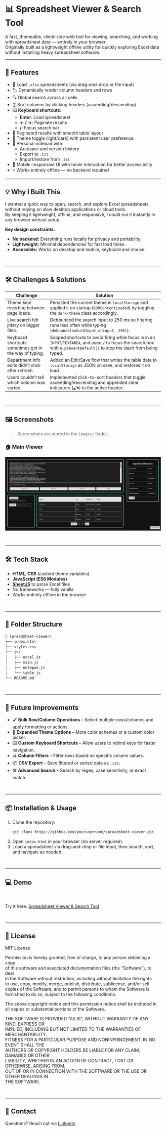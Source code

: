 # 📊 Spreadsheet Viewer & Search Tool  

A fast, themeable, client-side web tool for viewing, searching, and working with spreadsheet data — entirely in your browser.  
Originally built as a lightweight offline utility for quickly exploring Excel data without installing heavy spreadsheet software.  

---

## 🚀 Features  

- 📂 Load `.xlsx` spreadsheets (via drag-and-drop or file input)  
- 🏷️ Dynamically render column headers and rows  
- 🔍 Global search across all cells  
- ↕️ Sort columns by clicking headers (ascending/descending)  
- ⌨️ **Keyboard shortcuts**:  
  - **Enter**: Load spreadsheet  
  - **← / →**: Paginate results  
  - **/**: Focus search bar  
- 📑 Paginated results with smooth table layout  
- 🎨 Theme toggle (light/dark) with persistent user preference  
- 📝 Personal notepad with:  
  - Autosave and version history  
  - Export to `.txt`  
  - Import/restore from `.txt`  
- 📱 Mobile-responsive UI with hover interaction for better accessibility  
- ⚡ Works entirely offline — no backend required  

---

## 💡 Why I Built This  

I wanted a quick way to open, search, and explore Excel spreadsheets without relying on slow desktop applications or cloud tools.  
By keeping it lightweight, offline, and responsive, I could run it instantly in any browser without setup.  

**Key design constraints:**  
- **No backend:** Everything runs locally for privacy and portability.  
- **Lightweight:** Minimal dependencies for fast load times.  
- **Accessible:** Works on desktop and mobile, keyboard and mouse.  

<br>

---

## 🛠️ Challenges & Solutions  

| Challenge | Solution |
|-----------|----------|
| Theme kept reverting between page loads. | Persisted the current theme in `localStorage` and applied it on startup (`DOMContentLoaded`) by toggling the `dark-theme` class accordingly. |
| Live search felt jittery on bigger files. | Debounced the search input to 250 ms so filtering runs less often while typing (`debounce(suburbInput.oninput, 250)`). |
| Keyboard shortcuts sometimes got in the way of typing. | Scoped shortcuts to avoid firing while focus is in an `INPUT`/`TEXTAREA`, and used `/` to focus the search box with `e.preventDefault()` to stop the slash from being typed. |
| Department info edits didn’t stick after refresh. | Added an Edit/Save flow that writes the table data to `localStorage` as JSON on save, and restores it on load. |
| Users couldn’t tell which column was sorted. | Implemented click-to-sort headers that toggle ascending/descending and appended clear indicators (`▲`/`▼`) to the active header. |

<br>

---

## 🖼️ Screenshots  

> Screenshots are stored in the `images/` folder.  

### 🏠 Main Viewer  
![Main Viewer - Dark Mode](images/main.png)  

<br>

---

## 🛠️ Tech Stack  

- **HTML, CSS** (custom theme variables)  
- **JavaScript (ES6 Modules)**  
- **[SheetJS](https://sheetjs.com/)** to parse Excel files  
- No frameworks — fully vanilla  
- Works entirely offline in the browser  

<br>

---

## 📁 Folder Structure  

```bash
📁 spreadsheet-viewer/
├── index.html
├── styles.css
├── js/
│   ├── excel.js
│   ├── main.js
│   ├── notepad.js
│   └── table.js
└── README.md
```

<br>

---

## 🔮 Future Improvements  

- 🖌️ **Bulk Row/Column Operations** – Select multiple rows/columns and apply formatting or actions.  
- 🎨 **Expanded Theme Options** – More color schemes or a custom color picker.  
- ⌨️ **Custom Keyboard Shortcuts** – Allow users to rebind keys for faster navigation.  
- 📊 **Column Filters** – Filter rows based on specific column values.  
- 📦 **CSV Export** – Save filtered or sorted data as `.csv`.  
- 🛠️ **Advanced Search** – Search by regex, case sensitivity, or exact match.  

<br>

---

## 📦 Installation & Usage

1. Clone the repository:  
   ```bash
   git clone https://github.com/yourusername/spreadsheet-viewer.git
   ```
2. Open `index.html` in your browser (no server required).  
3. Load a spreadsheet via drag-and-drop or file input, then search, sort, and navigate as needed.  

<br>

---

## 💻 Demo  

<br>

Try it here: [Spreadsheet Viewer & Search Tool](https://bradflavel.github.io/spreadsheet-viewer/)

<br>

---

## 📝 License  

MIT License  

Permission is hereby granted, free of charge, to any person obtaining a copy  
of this software and associated documentation files (the "Software"), to deal  
in the Software without restriction, including without limitation the rights  
to use, copy, modify, merge, publish, distribute, sublicense, and/or sell  
copies of the Software, and to permit persons to whom the Software is  
furnished to do so, subject to the following conditions:  

The above copyright notice and this permission notice shall be included in  
all copies or substantial portions of the Software.  

THE SOFTWARE IS PROVIDED "AS IS", WITHOUT WARRANTY OF ANY KIND, EXPRESS OR  
IMPLIED, INCLUDING BUT NOT LIMITED TO THE WARRANTIES OF MERCHANTABILITY,  
FITNESS FOR A PARTICULAR PURPOSE AND NONINFRINGEMENT. IN NO EVENT SHALL THE  
AUTHORS OR COPYRIGHT HOLDERS BE LIABLE FOR ANY CLAIM, DAMAGES OR OTHER  
LIABILITY, WHETHER IN AN ACTION OF CONTRACT, TORT OR OTHERWISE, ARISING FROM,  
OUT OF OR IN CONNECTION WITH THE SOFTWARE OR THE USE OR OTHER DEALINGS IN  
THE SOFTWARE.  

<br>

---

## 🙋 Contact  

Questions? Reach out via [LinkedIn](https://www.linkedin.com/in/brad-f-643079b5).  
